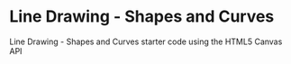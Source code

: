 # Line Drawing - Shapes and Curves

Line Drawing - Shapes and Curves starter code using the HTML5 Canvas API
